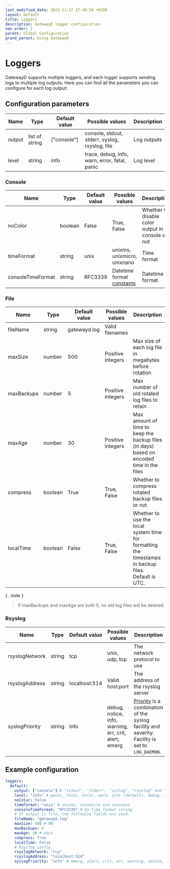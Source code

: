 ```yaml
---
last_modified_date: 2023-11-17 17:49:50 +0100
layout: default
title: Loggers
description: GatewayD logger configuration
nav_order: 1
parent: Global Configuration
grand_parent: Using GatewayD
---
```


# Loggers

GatewayD supports multiple loggers, and each logger supports sending logs to multiple log outputs. Here you can find all the parameters you can configure for each log output:

## Configuration parameters

| Name   | Type           | Default value | Possible values                                | Description |
| ------ | -------------- | ------------- | ---------------------------------------------- | ----------- |
| output | list of string | ["console"]   | console, stdout, stderr, syslog, rsyslog, file | Log outputs |
| level  | string         | info          | trace, debug, info, warn, error, fatal, panic  | Log level   |

### Console

| Name              | Type    | Default value | Possible values                                                    | Description                                       |
| ----------------- | ------- | ------------- | ------------------------------------------------------------------ | ------------------------------------------------- |
| noColor           | boolean | False         | True, False                                                        | Whether to disable color output in console or not |
| timeFormat        | string  | unix          | unixms, unixmicro, unixnano                                        | Time format                                       |
| consoleTimeFormat | string  | RFC3339       | Datetime format [constants](https://pkg.go.dev/time#pkg-constants) | Datetime format                                   |

### File

| Name       | Type    | Default value | Possible values   | Description                                                                                         |
| ---------- | ------- | ------------- | ----------------- | --------------------------------------------------------------------------------------------------- |
| fileName   | string  | gatewayd.log  | Valid filenames   |                                                                                                     |
| maxSize    | number  | 500           | Positive integers | Max size of each log file in megabytes before rotation                                              |
| maxBackups | number  | 5             | Positive integers | Max number of old rotated log files to retain                                                       |
| maxAge     | number  | 30            | Positive integers | Max amount of time to keep the backup files (in days) based on encoded time in the files            |
| compress   | boolean | True          | True, False       | Whether to compress rotated backup files or not                                                     |
| localTime  | boolean | False         | True, False       | Whether to use the local system time for formatting the timestamps in backup files. Default is UTC. |

{: .note }
> If maxBackups and maxAge are both 0, no old log files will be deleted.

### Rsyslog

| Name           | Type   | Default value | Possible values                                       | Description                                                                                                                               |
| -------------- | ------ | ------------- | ----------------------------------------------------- | ----------------------------------------------------------------------------------------------------------------------------------------- |
| rsyslogNetwork | string | tcp           | unix, udp, tcp                                        | The network protocol to use                                                                                                               |
| rsyslogAddress | string | localhost:514 | Valid host:port                                       | The address of the rsyslog server                                                                                                         |
| syslogPriority | string | info          | debug, notice, info, warning, err, crit, alert, emerg | [Priority](https://pkg.go.dev/log/syslog#Priority) is a combination of the syslog facility and severity. Facility is set to `LOG_DAEMON`. |

## Example configuration

```yaml
loggers:
  default:
    output: ["console"] # "stdout", "stderr", "syslog", "rsyslog" and "file"
    level: "info" # panic, fatal, error, warn, info (default), debug, trace
    noColor: False
    timeFormat: "unix" # unixms, unixmicro and unixnano
    consoleTimeFormat: "RFC3339" # Go time format string
    # If output is file, the following fields are used.
    fileName: "gatewayd.log"
    maxSize: 500 # MB
    maxBackups: 5
    maxAge: 30 # days
    compress: True
    localTime: False
    # Rsyslog config
    rsyslogNetwork: "tcp"
    rsyslogAddress: "localhost:514"
    syslogPriority: "info" # emerg, alert, crit, err, warning, notice, debug
```